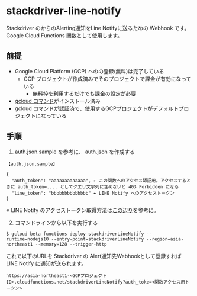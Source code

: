 # stackdriver-line-notify
Stackdriver のからのAlerting通知をLine Notifyに送るための Webhook です。
Google Cloud Functions 関数として使用します。

## 前提
* Google Cloud Platform (GCP) へのの登録(無料)は完了している
    * GCP プロジェクトが作成済みでそのプロジェクトで課金が有効になっている
        * 無料枠を利用するだけでも課金の設定が必要
* [gcloud コマンド](https://cloud.google.com/sdk/downloads?hl=JA)がインストール済み
* gcloud コマンドが認証済で、使用するGCPプロジェクトがデフォルトプロジェクトになっている

## 手順
1. auth.json.sample を参考に、 auth.json を作成する  
```
【auth.json.sample】

{
  "auth_token": "aaaaaaaaaaaaa", ← この関数へのアクセス認証用。アクセスするときに auth_token=.... としてクエリ文字列に含めないと 403 Forbidden になる
  "line_token": "bbbbbbbbbbbbbb" ← LINE Notify へのアクセストークン
}
```
※ LINE Notify のアクセストークン取得方法は[この辺り](../../../auto-trading-support-tools/wiki/create_line_token)を参考に。


2. コマンドラインから以下を実行する
```
$ gcloud beta functions deploy stackdriverLineNotify --runtime=nodejs10 --entry-point=stackdriverLineNotify --region=asia-northeast1 --memory=128 --trigger-http
```


これで以下のURLを Stackdriver の Alert通知先Webhookとして登録すれば LINE Notify に通知が送られます。
```
https://asia-northeast1-<GCPプロジェクトID>.cloudfunctions.net/stackdriverLineNotify?auth_toke=<関数アクセス用トークン>
```

